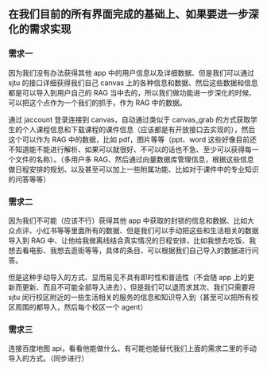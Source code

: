 ## 在我们目前的所有界面完成的基础上、如果要进一步深化的需求实现

### 需求一

因为我们没有办法获得其他 app 中的用户信息以及详细数据、但是我们可以通过 sjtu 的接口详细获得我们自己 canvas 上的各种信息和数据、然后这些数据和信息都是可以导入到用户自己的 RAG 当中去的，所以我们做功能进一步深化的时候、可以把这个点作为一个我们的抓手，作为 RAG 中的数据。

通过 jaccount 登录连接到 canvas，自动通过类似于 canvas_grab 的方式获取学生的个人课程信息和下载课程的课件信息（应该都是有开放接口去实现的），然后这个可以作为 RAG 中的数据，比如 pdf，图片等等（ppt、word 这些好像目前还不知道能不能进行解析、如果可以就很好、不可以的话也不急、至少可以获得每一个文件的名称）。（多用户多 RAG、然后通过向量数据库管理信息，根据这些信息做日程安排的规划、以及甚至可以加上一些附属功能、比如对于课件中的专业知识的问答等等）

### 需求二

因为我们不可能（应该不行）获得其他 app 中获取的封锁的信息和数据、比如大众点评、小红书等等里面所有的数据、但是我们可以手动把这些和生活相关的数据导入到 RAG 中、让他给我做离线结合真实情况的日程安排，比如我想去吃饭、我想去看电影、我想去逛街等等，具体的条目、可以根据我们自己导入的数据进行问答。

但是这种手动导入的方式、显而易见不具有即时性和普适性（不会随 app 上的更新而更新、而且不可能全部导入进去），但是我们可以退而求其次、我们只需要将 sjtu 闵行校区附近的一些生活相关的服务的信息和知识导入到（甚至可以把所有校区周围的都导入，然后每个校区一个 agent）

### 需求三

连接百度地图 api，看看他能做什么、有可能也能替代我们上面的需求二里的手动导入的方式。（同步进行）
